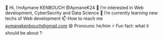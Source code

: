 👋 Hi, I’mAymane KENBOUCH @AymaneK24
 👀 I’m interested in   Web development, CyberSecrity and Data Science
 🌱 I’m currently learning new techs of Web development
 📫 How to reach me aymanekenbouch@gmail.com
 😄 Pronouns: he/him
 ⚡ Fun fact: what it should be about ?
 


<!---
AymaneK24/AymaneK24 is a ✨ special ✨ repository because its `README.md` (this file) appears on your GitHub profile.
You can click the Preview link to take a look at your changes.
--->

